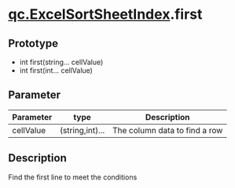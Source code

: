 # [qc.ExcelSortSheetIndex](ExcelSortSheetIndex.md).first

## Prototype
* int first(string... cellValue)
* int first(int... cellValue)

## Parameter
| Parameter | type | Description |
| ------------- | ------------- | -------------|
| cellValue | (string,int)... | The column data to find a row |

## Description
Find the first line to meet the conditions
